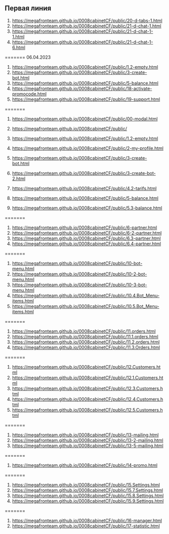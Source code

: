 ## Первая линия

1. <https://megafronteam.github.io/0008cabinetCF/public/20-d-tabs-1.html>
2. <https://megafronteam.github.io/0008cabinetCF/public/21-d-chat-1.html>
3. <https://megafronteam.github.io/0008cabinetCF/public/21-d-chat-1-1.html>
4. <https://megafronteam.github.io/0008cabinetCF/public/21-d-chat-1-6.html>


======= 06.04.2023

1. <https://megafronteam.github.io/0008cabinetCF/public/1.2-empty.html>
2. <https://megafronteam.github.io/0008cabinetCF/public/3-create-bot.html>
3. <https://megafronteam.github.io/0008cabinetCF/public/5-balance.html>
4. <https://megafronteam.github.io/0008cabinetCF/public/18-activate-promocode.html>
5. <https://megafronteam.github.io/0008cabinetCF/public/19-support.html>

=======

1.  <https://megafronteam.github.io/0008cabinetCF/public/00-modal.html>
2.  <https://megafronteam.github.io/0008cabinetCF/public/>
3.  <https://megafronteam.github.io/0008cabinetCF/public/1.2-empty.html>
4.  <https://megafronteam.github.io/0008cabinetCF/public/2-my-profile.html>
5.  <https://megafronteam.github.io/0008cabinetCF/public/3-create-bot.html>
6.  <https://megafronteam.github.io/0008cabinetCF/public/3-create-bot-2.html>
7.  <https://megafronteam.github.io/0008cabinetCF/public/4.2-tarifs.html>

8.  <https://megafronteam.github.io/0008cabinetCF/public/5-balance.html>
9.  <https://megafronteam.github.io/0008cabinetCF/public/5.3-balance.html>

=======

1. <https://megafronteam.github.io/0008cabinetCF/public/6-partner.html>
1. <https://megafronteam.github.io/0008cabinetCF/public/6-2-partner.html>
1. <https://megafronteam.github.io/0008cabinetCF/public/6.3-partner.html>
1. <https://megafronteam.github.io/0008cabinetCF/public/6.4-partner.html>

=======

1.  <https://megafronteam.github.io/0008cabinetCF/public/10-bot-menu.html>
1.  <https://megafronteam.github.io/0008cabinetCF/public/10-2-bot-menu.html>
1.  <https://megafronteam.github.io/0008cabinetCF/public/10-3-bot-menu.html>
1.  <https://megafronteam.github.io/0008cabinetCF/public/10.4.Bot_Menu-items.html>
1.  <https://megafronteam.github.io/0008cabinetCF/public/10.5.Bot_Menu-items.html>

=======

1. <https://megafronteam.github.io/0008cabinetCF/public/11.orders.html>
1. <https://megafronteam.github.io/0008cabinetCF/public/11.1.orders.html>
1. <https://megafronteam.github.io/0008cabinetCF/public/11.2.orders.html>
1. <https://megafronteam.github.io/0008cabinetCF/public/11.3.Orders.html>

=======

1.  <https://megafronteam.github.io/0008cabinetCF/public/12.Customers.html>
2.  <https://megafronteam.github.io/0008cabinetCF/public/12.1.Customers.html>
3.  <https://megafronteam.github.io/0008cabinetCF/public/12.3.Customers.html>
4.  <https://megafronteam.github.io/0008cabinetCF/public/12.4.Customers.html>
5.  <https://megafronteam.github.io/0008cabinetCF/public/12.5.Customers.html>

=======

1.  <https://megafronteam.github.io/0008cabinetCF/public/13-mailing.html>
1.  <https://megafronteam.github.io/0008cabinetCF/public/13-2-mailing.html>
1.  <https://megafronteam.github.io/0008cabinetCF/public/13-5-mailing.html>

=======

1.  <https://megafronteam.github.io/0008cabinetCF/public/14-promo.html>

=======

1.  <https://megafronteam.github.io/0008cabinetCF/public/15.Settings.html>
1.  <https://megafronteam.github.io/0008cabinetCF/public/15.7.Settings.html>
1.  <https://megafronteam.github.io/0008cabinetCF/public/15.8.Settings.html>
1.  <https://megafronteam.github.io/0008cabinetCF/public/15.9.Settings.html>

=======

1.  <https://megafronteam.github.io/0008cabinetCF/public/16-manager.html>
2.  <https://megafronteam.github.io/0008cabinetCF/public/17-statistic.html>
